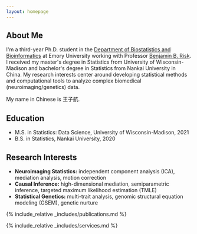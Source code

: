 ```yaml
---
layout: homepage
---
```


## About Me

I'm a third-year Ph.D. student in the [Department of Biostatistics and Bioinformatics](https://sph.emory.edu/departments/bios/index.html) at Emory University working with Professor [Benjamin B. Risk](https://github.com/thebrisklab). I received my master's degree in Statistics from University of Wisconsin-Madison and bachelor's degree in Statistics from Nankai University in China. My research interests center around developing statistical methods and computational tools to analyze complex biomedical (neuroimaging/genetics) data.

My name in Chinese is 王子航.

## Education
- M.S. in Statistics: Data Science, University of Wisconsin-Madison, 2021
- B.S. in Statistics, Nankai University, 2020

## Research Interests

- **Neuroimaging Statistics:** independent component analysis (ICA), mediation analysis, motion correction
- **Causal Inference:** high-dimensional mediation, semiparametric inference, targeted maximum likelihood estimation (TMLE)
- **Statistical Genetics:** multi-trait analysis, genomic structural equation modeling (GSEM), genetic nurture

<!--
## News

- **[Feb. 2020]** Our paper about incremental learning is accepted to CVPR 2020.
- **[Feb. 2020]** We will host the ACM Multimedia Asia 2020 conference in Singapore!
- **[Sept. 2019]** Our paper about few-shot learning is accepted to NeurIPS 2019.
- **[Mar. 2019]** Our paper about few-shot learning is accepted to CVPR 2019.

-->

{% include_relative _includes/publications.md %}

{% include_relative _includes/services.md %}
